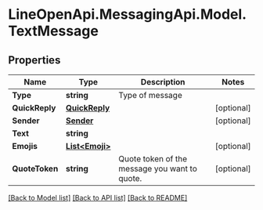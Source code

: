 # LineOpenApi.MessagingApi.Model.TextMessage

## Properties

Name | Type | Description | Notes
------------ | ------------- | ------------- | -------------
**Type** | **string** | Type of message | 
**QuickReply** | [**QuickReply**](QuickReply.md) |  | [optional] 
**Sender** | [**Sender**](Sender.md) |  | [optional] 
**Text** | **string** |  | 
**Emojis** | [**List&lt;Emoji&gt;**](Emoji.md) |  | [optional] 
**QuoteToken** | **string** | Quote token of the message you want to quote. | [optional] 

[[Back to Model list]](../README.md#documentation-for-models) [[Back to API list]](../README.md#documentation-for-api-endpoints) [[Back to README]](../README.md)

